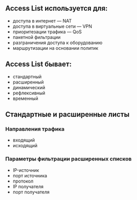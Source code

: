 ## Access List используется для:

- доступа в интернет — NAT
- доступа в виртуальные сети — VPN
- приоритезации трафика — QoS
- пакетной фильтрации
- разграничения доступа к оборудованию
- маршрутизации на основании политик

## Access List бывает:

- стандартный
- расширенный
- динамический
- рефлексивный
- временный


## Стандартные и расширенные листы

### Направления трафика

- входящий
- исходящий

### Параметры фильтрации расширенных списков

- IP-источник
- порт источника
- протокол
- IP получателя
- порт получателя
